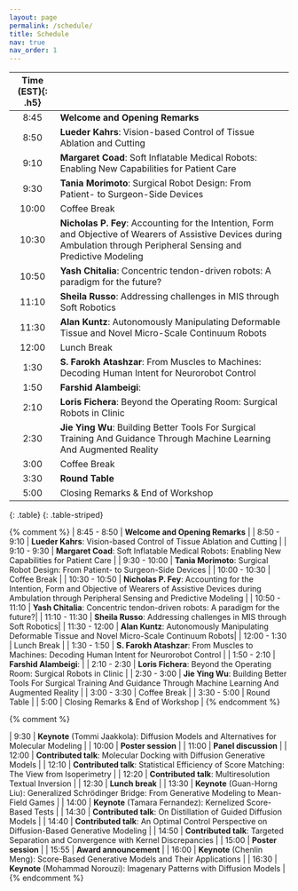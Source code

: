 ```yaml
---
layout: page
permalink: /schedule/
title: Schedule
nav: true
nav_order: 1
---
```



| **Time (EST)**{: .h5} |  |
| :-----:   | :----- |
| 8:45 | **Welcome and Opening Remarks** |
| 8:50 | **Lueder Kahrs**: Vision-based Control of Tissue Ablation and Cutting |
| 9:10 | **Margaret Coad**: Soft Inflatable Medical Robots: Enabling New Capabilities for Patient Care |
| 9:30 | **Tania Morimoto**: Surgical Robot Design: From Patient- to Surgeon-Side Devices |
| 10:00 | Coffee Break |
| 10:30 | **Nicholas P. Fey**: Accounting for the Intention, Form and Objective of Wearers of Assistive Devices during Ambulation through Peripheral Sensing and Predictive Modeling |
| 10:50 | **Yash Chitalia**: Concentric tendon-driven robots: A paradigm for the future?|
| 11:10 | **Sheila Russo**: Addressing challenges in MIS through Soft Robotics|
| 11:30 | **Alan Kuntz**: Autonomously Manipulating Deformable Tissue and Novel Micro-Scale Continuum Robots|
| 12:00 | Lunch Break |
| 1:30 | **S. Farokh Atashzar**: From Muscles to Machines: Decoding Human Intent for Neurorobot Control |
| 1:50 | **Farshid Alambeigi**: |
| 2:10 | **Loris Fichera**: Beyond the Operating Room: Surgical Robots in Clinic |
| 2:30 | **Jie Ying Wu**: Building Better Tools For Surgical Training And Guidance Through Machine Learning And Augmented Reality |
| 3:00 | Coffee Break |
| 3:30 | **Round Table** |
| 5:00 | Closing Remarks & End of Workshop |
{: .table}
{: .table-striped}

{% comment %}
| 8:45 - 8:50  | **Welcome and Opening Remarks** |
| 8:50 - 9:10  | **Lueder Kahrs**: Vision-based Control of Tissue Ablation and Cutting |
| 9:10 - 9:30  | **Margaret Coad**: Soft Inflatable Medical Robots: Enabling New Capabilities for Patient Care |
| 9:30 - 10:00 | **Tania Morimoto**: Surgical Robot Design: From Patient- to Surgeon-Side Devices |
| 10:00 - 10:30 | Coffee Break |
| 10:30 - 10:50 | **Nicholas P. Fey**: Accounting for the Intention, Form and Objective of Wearers of Assistive Devices during Ambulation through Peripheral Sensing and Predictive Modeling |
| 10:50 - 11:10 | **Yash Chitalia**: Concentric tendon-driven robots: A paradigm for the future?|
| 11:10 - 11:30 | **Sheila Russo**: Addressing challenges in MIS through Soft Robotics|
| 11:30 - 12:00 | **Alan Kuntz**: Autonomously Manipulating Deformable Tissue and Novel Micro-Scale Continuum Robots|
| 12:00 - 1:30 | Lunch Break |
| 1:30 - 1:50 | **S. Farokh Atashzar**: From Muscles to Machines: Decoding Human Intent for Neurorobot Control |
| 1:50 - 2:10 | **Farshid Alambeigi**: |
| 2:10 - 2:30 | **Loris Fichera**: Beyond the Operating Room: Surgical Robots in Clinic |
| 2:30 - 3:00 | **Jie Ying Wu**: Building Better Tools For Surgical Training And Guidance Through Machine Learning And Augmented Reality |
| 3:00 - 3:30 | Coffee Break |
| 3:30 - 5:00 | Round Table |
| 5:00 | Closing Remarks & End of Workshop |
{% endcomment %}


{% comment %}

| 9:30 | **Keynote** (Tommi Jaakkola): Diffusion Models and Alternatives for Molecular Modeling |
| 10:00 | **Poster session** |
| 11:00 | **Panel discussion** |
| 12:00 | **Contributed talk**: Molecular Docking with Diffusion Generative Models |
| 12:10 | **Contributed talk**: Statistical Efficiency of Score Matching: The View from Isoperimetry |
| 12:20 | **Contributed talk**: Multiresolution Textual Inversion |
| 12:30 | **Lunch break** |
| 13:30 | **Keynote** (Guan-Horng Liu): Generalized Schrödinger Bridge: From Generative Modeling to Mean-Field Games |
| 14:00 | **Keynote** (Tamara Fernandez): Kernelized Score-Based Tests |
| 14:30 | **Contributed talk**: On Distillation of Guided Diffusion Models |
| 14:40 | **Contributed talk**: An Optimal Control Perspective on Diffusion-Based Generative Modeling |
| 14:50 | **Contributed talk**: Targeted Separation and Convergence with Kernel Discrepancies |
| 15:00 | **Poster session** |
| 15:55 | **Award announcement** |
| 16:00 | **Keynote** (Chenlin Meng): Score-Based Generative Models and Their Applications |
| 16:30 | **Keynote** (Mohammad Norouzi): Imagenary Patterns with Diffusion Models |
{% endcomment %}
